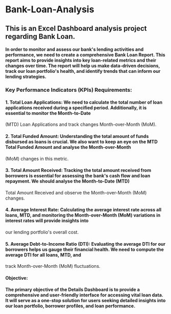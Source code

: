 # Bank-Loan-Analysis
 ## This is an Excel Dashboard analysis project regarding  Bank Loan.

#### In order to monitor and assess our bank's lending activities and performance, we need to create a comprehensive Bank Loan Report. This report aims to provide insights into key loan-related metrics and their changes over time. The report will help us make data-driven decisions, track our loan portfolio's health, and identify trends that can inform our lending strategies.

### **Key Performance Indicators (KPIs) Requirements:**

#### 1.	Total Loan Applications: We need to calculate the total number of loan applications received during a specified period. Additionally, it is essential to monitor the Month-to-Date 
(MTD) Loan Applications and track changes Month-over-Month (MoM).

#### 2.	Total Funded Amount: Understanding the total amount of funds disbursed as loans is crucial. We also want to keep an eye on the MTD Total Funded Amount and analyse the Month-over-Month 
(MoM) changes in this metric.
	
#### 3.	Total Amount Received: Tracking the total amount received from borrowers is essential for assessing the bank's cash flow and loan repayment. We should analyse the Month-to-Date (MTD) 
Total Amount Received and observe the Month-over-Month (MoM) changes.
	
#### 4.	Average Interest Rate: Calculating the average interest rate across all loans, MTD, and monitoring the Month-over-Month (MoM) variations in interest rates will provide insights into 
our lending portfolio's overall cost.
   
#### 5.	Average Debt-to-Income Ratio (DTI): Evaluating the average DTI for our borrowers helps us gauge their financial health. We need to compute the average DTI for all loans, MTD, and 
track Month-over-Month (MoM) fluctuations.

#### **Objective:**

#### The primary objective of the Details Dashboard is to provide a comprehensive and user-friendly interface for accessing vital loan data. It will serve as a one-stop solution for users seeking detailed insights into our loan portfolio, borrower profiles, and loan performance.

